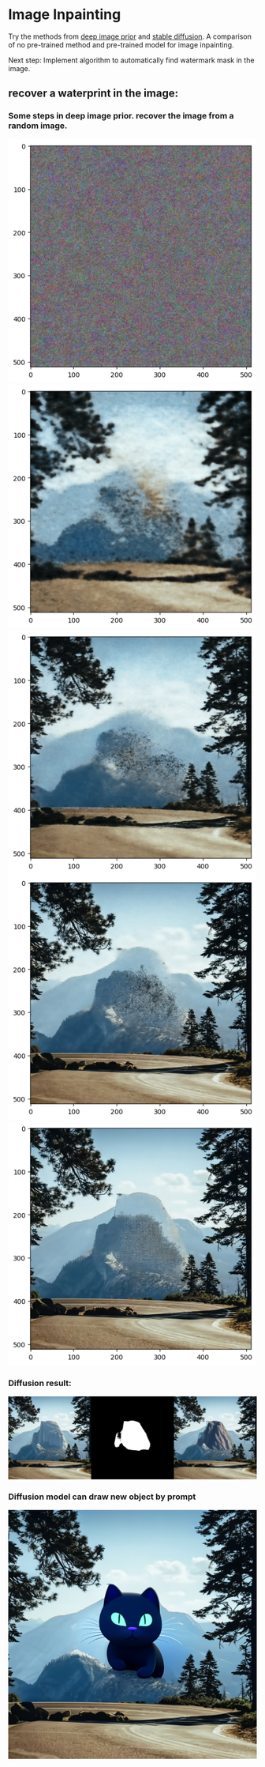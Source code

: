# Image Inpainting

Try the methods from [deep image prior](https://openaccess.thecvf.com/content_cvpr_2018/html/Ulyanov_Deep_Image_Prior_CVPR_2018_paper.html) and [stable diffusion](https://huggingface.co/docs/diffusers/using-diffusers/sdxl#refine-image-quality). A comparison of no pre-trained method and pre-trained model for image inpainting. 

Next step: Implement algorithm to automatically find watermark mask in the image.

## recover a waterprint in the image: 

### Some steps in deep image prior. recover the image from a random image.
![](1.png) ![](2.png) ![](3.png) ![](4.png) ![](5.png) 

### Diffusion result:

![](diffusion.png) 

### Diffusion model can draw new object by prompt

![](inpaint-cat.png) 

